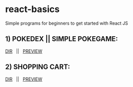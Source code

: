 # react-basics
Simple programs for beginners to get started with React JS 

## 1) POKEDEX || SIMPLE POKEGAME: 
[DIR](https://github.com/100percentBAKA/react-basics/tree/main/react-CRA/react-pokedex) &nbsp; || &nbsp; [PREVIEW](https://baka-pokedex.netlify.app/)

## 2) SHOPPING CART: 
[DIR](https://github.com/100percentBAKA/react-basics/tree/main/react-CRA/shopping-cart) &nbsp; || &nbsp; [PREVIEW](https://baka-shopping-cart.netlify.app/)
